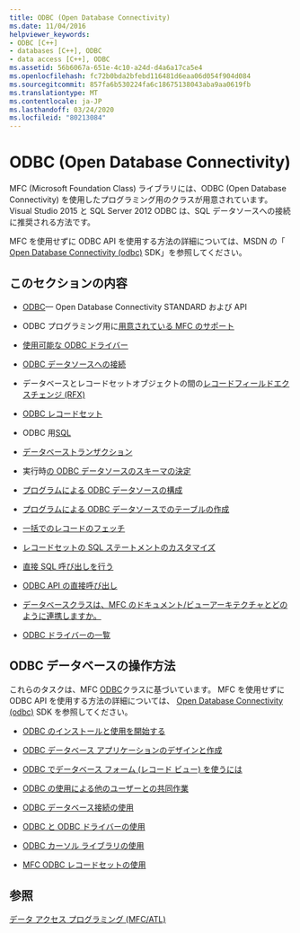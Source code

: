 ```yaml
---
title: ODBC (Open Database Connectivity)
ms.date: 11/04/2016
helpviewer_keywords:
- ODBC [C++]
- databases [C++], ODBC
- data access [C++], ODBC
ms.assetid: 56b6067a-651e-4c10-a24d-d4a6a17ca5e4
ms.openlocfilehash: fc72b0bda2bfebd116481d6eaa06d054f904d084
ms.sourcegitcommit: 857fa6b530224fa6c18675138043aba9aa0619fb
ms.translationtype: MT
ms.contentlocale: ja-JP
ms.lasthandoff: 03/24/2020
ms.locfileid: "80213084"
---
```

# <a name="open-database-connectivity-odbc"></a>ODBC (Open Database Connectivity)

MFC (Microsoft Foundation Class) ライブラリには、ODBC (Open Database Connectivity) を使用したプログラミング用のクラスが用意されています。 Visual Studio 2015 と SQL Server 2012 ODBC は、SQL データソースへの接続に推奨される方法です。

MFC を使用せずに ODBC API を使用する方法の詳細については、MSDN の「 [Open Database Connectivity (odbc)](/sql/odbc/microsoft-open-database-connectivity-odbc) SDK」を参照してください。

## <a name="in-this-section"></a>このセクションの内容

- [ODBC](odbc-basics.md)— Open Database Connectivity STANDARD および API

- ODBC プログラミング用に[用意されている MFC のサポート](odbc-and-mfc.md)

- [使用可能な ODBC ドライバー](odbc-driver-list.md)

- [ODBC データソースへの接続](data-source-managing-connections-odbc.md)

- データベースとレコードセットオブジェクトの間の[レコードフィールドエクスチェンジ (RFX)](record-field-exchange-rfx.md)

- [ODBC レコードセット](recordset-odbc.md)

- ODBC 用[SQL](sql.md)

- [データベーストランザクション](transaction-odbc.md)

- 実行時[の ODBC データソースのスキーマの決定](data-source-determining-the-schema-of-the-data-source-odbc.md)

- [プログラムによる ODBC データソースの構成](data-source-programmatically-configuring-an-odbc-data-source.md)

- [プログラムによる ODBC データソースでのテーブルの作成](data-source-programmatically-creating-a-table-in-an-odbc-data-source.md)

- [一括でのレコードのフェッチ](recordset-fetching-records-in-bulk-odbc.md)

- [レコードセットの SQL ステートメントのカスタマイズ](sql-customizing-your-recordsets-sql-statement-odbc.md)

- [直接 SQL 呼び出しを行う](sql-making-direct-sql-calls-odbc.md)

- [ODBC API の直接呼び出し](odbc-calling-odbc-api-functions-directly.md)

- [データベースクラスは、MFC のドキュメント/ビューアーキテクチャとどのように連携しますか。](working-with-documents-and-views.md)

- [ODBC ドライバーの一覧](odbc-driver-list.md)

## <a name="odbc-database-tasks"></a>ODBC データベースの操作方法

これらのタスクは、MFC [ODBC](odbc-basics.md)クラスに基づいています。 MFC を使用せずに ODBC API を使用する方法の詳細については、 [Open Database Connectivity (odbc)](/sql/odbc/microsoft-open-database-connectivity-odbc) SDK を参照してください。

- [ODBC のインストールと使用を開始する](installing-and-getting-started-with-odbc.md)

- [ODBC データベース アプリケーションのデザインと作成](design-and-create-an-odbc-database-application.md)

- [ODBC でデータベース フォーム (レコード ビュー) を使うには](use-database-forms-record-views-with-odbc.md)

- [ODBC の使用による他のユーザーとの共同作業](use-odbc-to-work-with-other-users.md)

- [ODBC データベース接続の使用](work-with-odbc-database-connections.md)

- [ODBC と ODBC ドライバーの使用](work-with-odbc-and-drivers.md)

- [ODBC カーソル ライブラリの使用](use-the-odbc-cursor-library.md)

- [MFC ODBC レコードセットの使用](use-mfc-odbc-recordsets.md)

## <a name="see-also"></a>参照

[データ アクセス プログラミング (MFC/ATL)](../../data/data-access-programming-mfc-atl.md)
